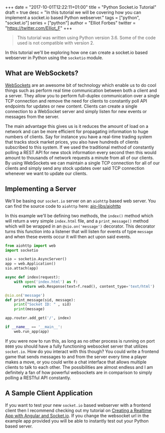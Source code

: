 +++
date = "2017-10-01T12:22:11+01:00"
title = "Python Socket.io Tutorial"
draft = true
desc = "In this tutorial we will be covering how you can implement a socket.io based Python webserver."
tags = ["python", "socket.io"]
series = ["python"]
author = "Elliot Forbes"
twitter = "https://twitter.com/Elliot_F"
+++

> This tutorial was written using Python version 3.6. Some of the code used is not compatible with version 2.

In this tutorial we'll be exploring how one can create a socket.io based webserver in Python using the `socketio` module. 

## What are WebSockets?

[WebSockets](https://developer.mozilla.org/en-US/docs/Web/API/WebSockets_API) are an awesome bit of technology which enable us to do cool things such as perform real time communication between both a client and a server. They allow you to perform full-duplex communication over a single TCP connection and remove the need for clients to constantly poll API endpoints for updates or new content. Clients can create a single connection to a WebSocket server and simply listen for new events or messages from the server. 

The main advantage this gives us is it reduces the amount of load on a network and can be more efficient for propagating information to huge numbers of clients. Say for instance you have a real-time trading system that tracks stock market prices, you also have hundreds of clients subscribed to this system. If we used the traditional method of constantly polling a REST API for new stock information every second then this would amount to thousands of network requests a minute from all of our clients. By using WebSockets we can maintain a single TCP connection for all of our clients and simply send any stock updates over said TCP connection whenever we want to update our clients. 

## Implementing a Server

We'll be basing our `socket.io` server on an `aiohttp` based web server. You can find the source code to `aiohttp` here: [aio-libs/aiohttp](https://github.com/aio-libs/aiohttp) 

In this example we'll be defining two methods, the `index()` method which will return a very simple `index.html` file, and a `print_message()` method which will be wrapped in an `@sio.on('message')` decorator. This decorator turns this function into a listener that will listen for events of type `message` and when these events occur it will then act upon said events. 

```py
from aiohttp import web
import socketio

sio = socketio.AsyncServer()
app = web.Application()
sio.attach(app)

async def index(request):
    with open('index.html') as f:
        return web.Response(text=f.read(), content_type='text/html')

@sio.on('message')
def print_message(sid, message):
    print("Socket ID: " , sid)
    print(message)

app.router.add_get('/', index)

if __name__ == '__main__':
    web.run_app(app)
```

If you were now to run this, as long as no other process is running on port `8080` you should have a fully functioning websocket server that utilizes `socket.io`. How do you interact with this though? You could write a frontend game that sends messages to and from the server every time a player makes a move, or you could write a chat interface that allows multiple clients to talk to each other. The possibilities are almost endless and I am definitely a fan of how powerful websockets are in comparison to simply polling a RESTful API constantly.   

## A Sample Client Application

If you want to test your new `socket.io` based webserver with a frontend client then I recommend checking out my tutorial on [Creating a Realtime App with Angular and Socket.io](/typescript/angular/angular-socket-io-tutorial/). If you change the websocket url in the example app provided you will be able to instantly test out your Python based server.

